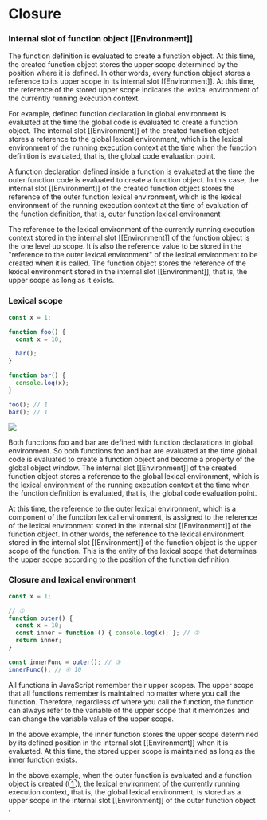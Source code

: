 # Closure

### Internal slot of function object \[\[Environment\]\]

The function definition is evaluated to create a function object. At this time, the created function object stores the upper scope determined by the position where it is defined. In other words, every function object stores a reference to its upper scope in its internal slot \[\[Environment\]\]. At this time, the reference of the stored upper scope indicates the lexical environment of the currently running execution context.

For example, defined function declaration in global environment is evaluated at the time the global code is evaluated to create a function object. The internal slot \[\[Environment\]\] of the created function object stores a reference to the global lexical environment, which is the lexical environment of the running execution context at the time when the function definition is evaluated, that is, the global code evaluation point.

A function declaration defined inside a function is evaluated at the time the outer function code is evaluated to create a function object. In this case, the internal slot \[\[Environment\]\] of the created function object stores the reference of the outer function lexical environment, which is the lexical environment of the running execution context at the time of evaluation of the function definition, that is, outer function lexical environment

The reference to the lexical environment of the currently running execution context stored in the internal slot \[\[Environment\]\] of the function object is the one level up scope. It is also the reference value to be stored in the "reference to the outer lexical environment" of the lexical environment to be created when it is called. The function object stores the reference of the lexical environment stored in the internal slot \[\[Environment\]\], that is, the upper scope as long as it exists.



### Lexical scope

```javascript
const x = 1;

function foo() {
  const x = 10;

  bar();
}

function bar() {
  console.log(x);
}

foo(); // 1
bar(); // 1
```

![](https://i.postimg.cc/jqByktKx/Closure1.png)

Both functions foo and bar are defined with function declarations in global environment. So both functions foo and bar are evaluated at the time global code is evaluated to create a function object and become a property of the global object window. The internal slot \[\[Environment\]\] of the created function object stores a reference to the global lexical environment, which is the lexical environment of the running execution context at the time when the function definition is evaluated, that is, the global code evaluation point.

At this time, the reference to the outer lexical environment, which is a component of the function lexical environment, is assigned to the reference of the lexical environment stored in the internal slot \[\[Environment\]\] of the function object. In other words, the reference to the lexical environment stored in the internal slot \[\[Environment\]\] of the function object is the upper scope of the function. This is the entity of the lexical scope that determines the upper scope according to the position of the function definition.



### Closure and lexical environment

```javascript
const x = 1;

// ①
function outer() {
  const x = 10;
  const inner = function () { console.log(x); }; // ②
  return inner;
}

const innerFunc = outer(); // ③
innerFunc(); // ④ 10
```

All functions in JavaScript remember their upper scopes. The upper scope that all functions remember is maintained no matter where you call the function. Therefore, regardless of where you call the function, the function can always refer to the variable of the upper scope that it memorizes and can change the variable value of the upper scope.

In the above example, the inner function stores the upper scope determined by its defined position in the internal slot \[\[Environment\]\] when it is evaluated. At this time, the stored upper scope is maintained as long as the inner function exists.

In the above example, when the outer function is evaluated and a function object is created \(①\), the lexical environment of the currently running execution context, that is, the global lexical environment, is stored as a upper scope in the internal slot \[\[Environment\]\] of the outer function object .

